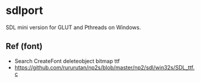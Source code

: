 # sdlport
SDL mini version for GLUT and Pthreads on Windows.  

## Ref (font)   
* Search CreateFont deleteobject bitmap ttf  
* https://github.com/rururutan/np2s/blob/master/np2/sdl/win32s/SDL_ttf.c  
